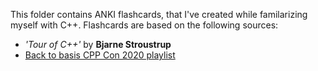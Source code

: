 This folder contains ANKI flashcards, that I've created while familarizing myself with C++. Flashcards are based on 
the following sources:
* *'Tour of C++'* by **Bjarne Stroustrup**
* [Back to basis CPP Con 2020 playlist](https://www.youtube.com/playlist?list=PLHTh1InhhwT5o3GwbFYy3sR7HDNRA353e)
